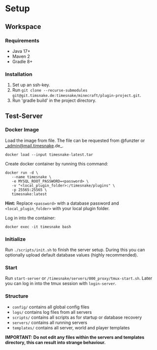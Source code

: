 # Setup

## Workspace

### Requirements

- Java 17+
- Maven 2
- Gradle 8+

### Installation

1. Set up an ssh-key.
2. Run `git clone --recurse-submodules git@git.timsnake.de:timesnake/minecraft/plugin-project.git`.
3. Run 'gradle build' in the project directory.

## Test-Server

### Docker Image

Load the image from file. The file can be requested from @funzter or _admin@mail.timesnake.de_.

```
docker load --input timesnake-latest.tar
```

Create docker container by running this command:

```
docker run -d \
   --name timesnake \
   -e MYSQL_ROOT_PASSWORD=<password> \
   -v "<local_plugin_folder>:/timesnake/plugins" \
   -p 25565:25565 \
   timesnake:latest
```

**Hint:** Replace `<password>` with a database password and `<local_plugin_folder>` with your
local plugin folder.

Log in into the container:

```
docker exec -it timesnake bash
```

### Initialize

Run `./scripts/init.sh` to finish the server setup. During this you can optionally upload default
database values (highly recommended).

### Start

Run `start-server` or `/timesnake/servers/000_proxy/tmux-start.sh`.
Later you can log in into the tmux session with `login-server`.

### Structure

- `config/` contains all global config files
- `logs/` contains log files from all servers
- `scripts/` contains all scripts as for startup or database recovery
- `servers/` contains all running servers
- `templates/` contains all server, world and player templates

**IMPORTANT: Do not edit any files within the servers and templates directory, this can result into
strange behaviour.**
